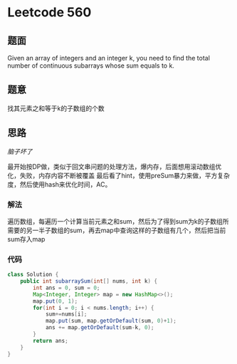 # Leetcode 560
## 题面
Given an array of integers and an integer k, you need to find the total number of continuous subarrays whose sum equals to k.
## 题意
找其元素之和等于k的子数组的个数
## 思路
*脑子坏了*

最开始按DP做，类似于回文串问题的处理方法，爆内存，后面想用滚动数组优化，失败，内存内容不断被覆盖
最后看了hint，使用preSum暴力来做，平方复杂度，然后使用hash来优化时间，AC。
### 解法
遍历数组，每遍历一个计算当前元素之和sum，然后为了得到sum为k的子数组所需要的另一半子数组的sum，再去map中查询这样的子数组有几个，然后把当前sum存入map
### 代码
```java
class Solution {
    public int subarraySum(int[] nums, int k) {
        int ans = 0, sum = 0;
        Map<Integer, Integer> map = new HashMap<>();
        map.put(0, 1);
        for(int i = 0; i < nums.length; i++) {
            sum+=nums[i];
            map.put(sum, map.getOrDefault(sum, 0)+1);
            ans += map.getOrDefault(sum-k, 0);
        }
        return ans;
    }
}
```